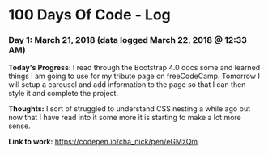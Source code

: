 # 100 Days Of Code - Log

### Day 1: March 21, 2018 (data logged March 22, 2018 @ 12:33 AM)

**Today's Progress**: I read through the Bootstrap 4.0 docs some and learned things I am going to use for my tribute page on freeCodeCamp. Tomorrow I will setup a carousel and add information to the page so that I can then style it and complete the project.

**Thoughts:** I sort of struggled to understand CSS nesting a while ago but now that I have read into it some more it is starting to make a lot more sense.

**Link to work:** https://codepen.io/cha_nick/pen/eGMzQm
